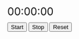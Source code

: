 <!DOCTYPE html>
<html>
<head>
  <style>
    .timer {
      font-size: 24px;
      margin-bottom: 10px;
    }

    .button {
      font-size: 18px;
      padding: 5px 10px;
    }
  </style>
</head>
<body>
  <div class="timer">00:00:00</div>
  <button class="button" onclick="startTimer()">Start</button>
  <button class="button" onclick="stopTimer()">Stop</button>
  <button class="button" onclick="resetTimer()">Reset</button>

  <script>
    var timerInterval;
    var startTime;
    var elapsedTime = 0;

    function startTimer() {
      startTime = Date.now() - elapsedTime;
      timerInterval = setInterval(updateTimer, 10);
    }

    function stopTimer() {
      clearInterval(timerInterval);
    }

    function resetTimer() {
      clearInterval(timerInterval);
      elapsedTime = 0;
      updateTimer();
    }

    function updateTimer() {
      var currentTime = Date.now();
      elapsedTime = currentTime - startTime;
      var formattedTime = formatTime(elapsedTime);
      document.querySelector('.timer').textContent = formattedTime;
    }

    function formatTime(milliseconds) {
      var hours = Math.floor(milliseconds / (1000 * 60 * 60));
      var minutes = Math.floor((milliseconds % (1000 * 60 * 60)) / (1000 * 60));
      var seconds = Math.floor((milliseconds % (1000 * 60)) / 1000);

      var formattedHours = hours.toString().padStart(2, '0');
      var formattedMinutes = minutes.toString().padStart(2, '0');
      var formattedSeconds = seconds.toString().padStart(2, '0');

      return formattedHours + ':' + formattedMinutes + ':' + formattedSeconds;
    }
  </script>
</body>
</html>